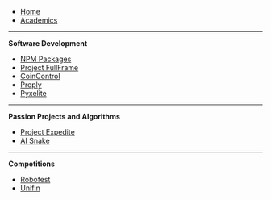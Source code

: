 -   [Home](/)
-   [Academics](./study/)

---

**Software Development**

-   [NPM Packages](./npm.md)
-   [Project FullFrame](https://lochungtin.github.io/FullFrame)
-   [CoinControl](https://lochungtin.github.io/CoinControl)
-   [Preply](https://lochungtin.github.io/Preply)
-   [Pyxelite](https://lochungtin.github.io/Pyxelite)

---

**Passion Projects and Algorithms**

-   [Project Expedite](https://lochungtin.github.io/Expedite)
-   [AI Snake](https://lochungtin.github.io/snakeAI)

---

**Competitions**

-   [Robofest](./robofest.md)
-   [Unifin](https://lochungtin.github.io/Unifin)
